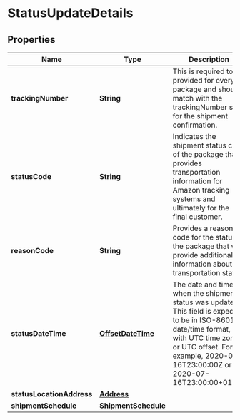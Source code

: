 
# StatusUpdateDetails

## Properties
Name | Type | Description | Notes
------------ | ------------- | ------------- | -------------
**trackingNumber** | **String** | This is required to be provided for every package and should match with the trackingNumber sent for the shipment confirmation. | 
**statusCode** | **String** | Indicates the shipment status code of the package that provides transportation information for Amazon tracking systems and ultimately for the final customer. | 
**reasonCode** | **String** | Provides a reason code for the status of the package that will provide additional information about the transportation status. | 
**statusDateTime** | [**OffsetDateTime**](OffsetDateTime.md) | The date and time when the shipment status was updated. This field is expected to be in ISO-8601 date/time format, with UTC time zone or UTC offset. For example, 2020-07-16T23:00:00Z or 2020-07-16T23:00:00+01:00. | 
**statusLocationAddress** | [**Address**](Address.md) |  | 
**shipmentSchedule** | [**ShipmentSchedule**](ShipmentSchedule.md) |  |  [optional]




